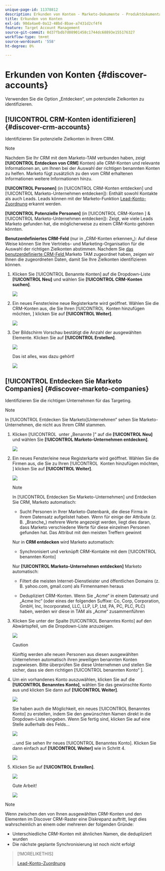 ```yaml
---
unique-page-id: 11378812
description: Erkunden von Konten - Marketo-Dokumente - Produktdokumentation
title: Erkunden von Konten
exl-id: 90da4ae0-0a12-48bd-8bae-a7431d2cf4f4
feature: Target Account Management
source-git-commit: 0d37fbdb7d08901458c1744dc68893e155176327
workflow-type: tm+mt
source-wordcount: '558'
ht-degree: 0%

---
```


# Erkunden von Konten {#discover-accounts}

Verwenden Sie die Option „Entdecken“, um potenzielle Zielkonten zu identifizieren.

## [!UICONTROL CRM-Konten identifizieren] {#discover-crm-accounts}

Identifizieren Sie potenzielle Zielkonten in Ihrem CRM.

>[!NOTE]
>
>Nachdem Sie Ihr CRM mit dem Marketo-TAM verbunden haben, zeigt **[!UICONTROL Entdecken von CRM]** Konten) alle CRM-Konten und relevante Informationen an, um Ihnen bei der Auswahl der richtigen benannten Konten zu helfen. Marketo fügt zusätzlich zu den vom CRM erhaltenen Informationen weitere Informationen hinzu.

**[!UICONTROL Personen]** (in [!UICONTROL CRM-Konten entdecken] und [!UICONTROL Marketo-Unternehmen entdecken]): Enthält sowohl Kontakte als auch Leads. Leads können mit der Marketo-Funktion [Lead-Konto-Zuordnung](/help/marketo/product-docs/target-account-management/target/named-accounts/lead-to-account-matching.md) erkannt werden.

**[!UICONTROL Potenzielle Personen]** (in [!UICONTROL CRM-Konten &#x200B;] &amp; [!UICONTROL Marketo-Unternehmen entdecken]): Zeigt, wie viele Leads Marketo gefunden hat, die möglicherweise zu einem CRM-Konto gehören könnten.

**Benutzerdefiniertes CRM-Feld** (nur in „CRM-Konten erkennen„): Auf diese Weise können Sie Ihre Vertriebs- und Marketing-Organisation für die Auswahl der richtigen Zielkonten abstimmen. Nachdem Sie [das benutzerdefinierte CRM-Feld ](/help/marketo/product-docs/target-account-management/setup-tam/create-a-custom-field-for-crm-discovery.md) Marketo TAM zugeordnet haben, zeigen wir Ihnen die zugeordneten Daten, damit Sie Ihre Zielkonten identifizieren können.

1. Klicken Sie [!UICONTROL Benannte Konten] auf die Dropdown-Liste **[!UICONTROL Neu]** und wählen Sie **[!UICONTROL CRM-Konten suchen]**.

   ![](assets/disc-crm-one.png)

1. Ein neues Fenster/eine neue Registerkarte wird geöffnet. Wählen Sie die CRM-Konten aus, die Sie Ihren [!UICONTROL &#x200B; Konten hinzufügen möchten, &#x200B;] klicken Sie auf **[!UICONTROL Weiter]**.

   ![](assets/disc-crm-two.png)

1. Der Bildschirm Vorschau bestätigt die Anzahl der ausgewählten Elemente. Klicken Sie auf **[!UICONTROL Erstellen]**.

   ![](assets/disc-three.png)

   Das ist alles, was dazu gehört!

   ![](assets/disc-four.png)

## [!UICONTROL Entdecken Sie Marketo Companies] {#discover-marketo-companies}

Identifizieren Sie die richtigen Unternehmen für das Targeting.

>[!NOTE]
>
>In [!UICONTROL Entdecken Sie Marketo]Unternehmen“ sehen Sie Marketo-Unternehmen, die nicht aus Ihrem CRM stammen.

1. Klicken [!UICONTROL &#x200B; unter „Benannte &#x200B;]&quot; auf die **[!UICONTROL Neu]** und wählen Sie **[!UICONTROL Marketo-Unternehmen entdecken]**.

   ![](assets/one-1.png)

1. Ein neues Fenster/eine neue Registerkarte wird geöffnet. Wählen Sie die Firmen aus, die Sie zu Ihren [!UICONTROL &#x200B; Konten hinzufügen möchten, &#x200B;] klicken Sie auf **[!UICONTROL Weiter]**.

   ![](assets/disc-comp-two.png)

   >[!NOTE]
   >
   >In [!UICONTROL Entdecken Sie Marketo-Unternehmen] und Entdecken Sie CRM, Marketo automatisch:
   >
   >* Sucht Personen in Ihrer Marketo-Datenbank, die diese Firma in ihrem Datensatz aufgelistet haben. Wenn für einige der Attribute (z. B. „Branche„) mehrere Werte angezeigt werden, liegt dies daran, dass Marketo verschiedene Werte für diese einzelnen Personen gefunden hat. Das Attribut mit den meisten Treffern gewinnt
   >
   >Nur in **CRM entdecken** wird Marketo automatisch:
   >
   >* Synchronisiert und verknüpft CRM-Kontakte mit dem [!UICONTROL benannten Konto]
   >
   >Nur **[!UICONTROL Marketo-Unternehmen entdecken]** Marketo automatisch:
   >
   >* Filtert die meisten Internet-Dienstleister und öffentlichen Domains (z. B. yahoo.com, gmail.com) als Firmennamen heraus
   >
   >* Dedupliziert CRM-Konten. Wenn Sie „Acme“ in einem Datensatz und „Acme Inc“ (oder eines der folgenden Suffixe: Co, Corp, Corporation, GmbH, Inc, Incorporated, LLC, LLP, LP, Ltd, PA, PC, PLC, PLC) haben, werden wir diese in TAM als „Acme“ zusammenführen

1. Klicken Sie unter der Spalte [!UICONTROL Benanntes Konto] auf den Abwärtspfeil, um die Dropdown-Liste anzuzeigen.

   ![](assets/disc-comp-three.png)

   >[!CAUTION]
   >
   >Künftig werden alle neuen Personen aus diesen ausgewählten Unternehmen automatisch ihren jeweiligen benannten Konten zugewiesen. Bitte überprüfen Sie diese Unternehmen und stellen Sie sicher, dass sie dem richtigen [!UICONTROL benannten Konto“ &#x200B;].

1. Um ein vorhandenes Konto auszuwählen, klicken Sie auf die **[!UICONTROL Benanntes Konto]**, wählen Sie das gewünschte Konto aus und klicken Sie dann auf **[!UICONTROL Weiter]**.

   ![](assets/disc-comp-four.png)

   Sie haben auch die Möglichkeit, ein neues [!UICONTROL Benanntes Konto] zu erstellen, indem Sie den gewünschten Namen direkt in die Dropdown-Liste eingeben. Wenn Sie fertig sind, klicken Sie auf eine Stelle außerhalb des Felds…

   ![](assets/disc-comp-five.png)

   …und Sie sehen Ihr neues [!UICONTROL Benanntes Konto]. Klicken Sie dann einfach auf **[!UICONTROL Weiter]** wie in Schritt 4.

   ![](assets/disc-comp-six.png)

1. Klicken Sie auf **[!UICONTROL Erstellen]**.

   ![](assets/disc-comp-seven.png)

   Gute Arbeit!

   ![](assets/disc-co-six.png)

>[!NOTE]
>
>Wenn zwischen den von Ihnen ausgewählten CRM-Konten und den Elementen im Discover CRM-Raster eine Diskrepanz auftritt, liegt dies wahrscheinlich an einem oder mehreren der folgenden Gründe:
>
>* Unterschiedliche CRM-Konten mit ähnlichen Namen, die dedupliziert wurden
>* Die nächste geplante Synchronisierung ist noch nicht erfolgt

>[!MORELIKETHIS]
>
>[Lead-Konto-Zuordnung](/help/marketo/product-docs/target-account-management/target/named-accounts/lead-to-account-matching.md)
